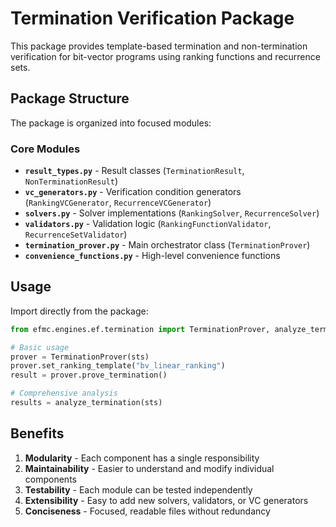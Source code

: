 # Termination Verification Package

This package provides template-based termination and non-termination verification for bit-vector programs using ranking functions and recurrence sets.

## Package Structure

The package is organized into focused modules:

### Core Modules

- **`result_types.py`** - Result classes (`TerminationResult`, `NonTerminationResult`)
- **`vc_generators.py`** - Verification condition generators (`RankingVCGenerator`, `RecurrenceVCGenerator`)
- **`solvers.py`** - Solver implementations (`RankingSolver`, `RecurrenceSolver`)
- **`validators.py`** - Validation logic (`RankingFunctionValidator`, `RecurrenceSetValidator`)
- **`termination_prover.py`** - Main orchestrator class (`TerminationProver`)
- **`convenience_functions.py`** - High-level convenience functions

## Usage

Import directly from the package:

```python
from efmc.engines.ef.termination import TerminationProver, analyze_termination

# Basic usage
prover = TerminationProver(sts)
prover.set_ranking_template("bv_linear_ranking")
result = prover.prove_termination()

# Comprehensive analysis
results = analyze_termination(sts)
```

## Benefits

1. **Modularity** - Each component has a single responsibility
2. **Maintainability** - Easier to understand and modify individual components  
3. **Testability** - Each module can be tested independently
4. **Extensibility** - Easy to add new solvers, validators, or VC generators
5. **Conciseness** - Focused, readable files without redundancy 